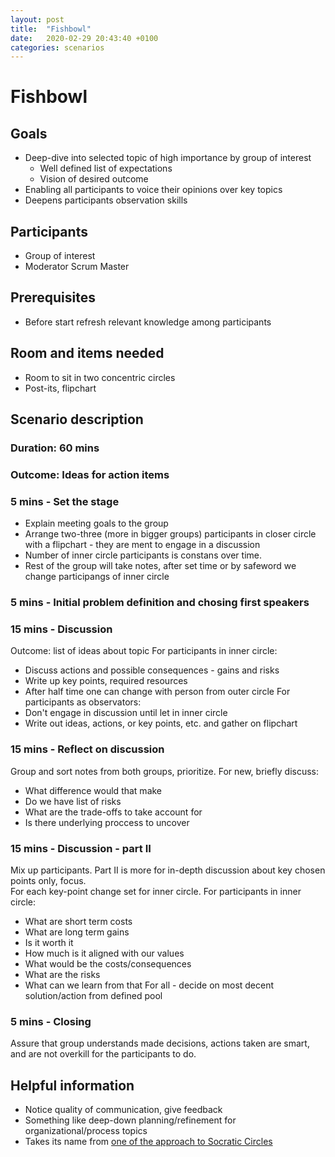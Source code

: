 ```yaml
---
layout: post
title:  "Fishbowl"
date:   2020-02-29 20:43:40 +0100
categories: scenarios 
---
```

# Fishbowl

## Goals

* Deep-dive into selected topic of high importance by group of interest
  * Well defined list of expectations
  * Vision of desired outcome
* Enabling all participants to voice their opinions over key topics
* Deepens participants observation skills

## Participants

* Group of interest
* Moderator Scrum Master

## Prerequisites

* Before start refresh relevant knowledge among participants

## Room and items needed

* Room to sit in two concentric circles
* Post-its, flipchart

## Scenario description

### Duration: 60 mins

### Outcome: Ideas for action items

### 5 mins - Set the stage

* Explain meeting goals to the group
* Arrange two-three (more in bigger groups) participants in closer circle with a flipchart - they are ment to engage in a discussion
* Number of inner circle participants is constans over time.
* Rest of the group will take notes, after set time or by safeword we change participangs of inner circle

### 5 mins - Initial problem definition and chosing first speakers

### 15 mins - Discussion

Outcome: list of ideas about topic
For participants in inner circle:

* Discuss actions and possible consequences - gains and risks
* Write up key points, required resources
* After half time one can change with person from outer circle
For participants as observators:
* Don't engage in discussion until let in inner circle
* Write out ideas, actions, or key points, etc. and gather on flipchart

### 15 mins - Reflect on discussion

Group and sort notes from both groups, prioritize. For new, briefly discuss:

* What difference would that make
* Do we have list of risks
* What are the trade-offs to take account for
* Is there underlying proccess to uncover

### 15 mins - Discussion - part II

Mix up participants. Part II is more for in-depth discussion about key chosen points only, focus.  
For each key-point change set for inner circle.
For participants in inner circle:

* What are short term costs
* What are long term gains
* Is it worth it
* How much is it aligned with our values
* What would be the costs/consequences
* What are the risks
* What can we learn from that
For all - decide on most decent solution/action from defined pool  

### 5 mins - Closing

Assure that group understands made decisions, actions taken are smart, and are not overkill for the participants to do.

## Helpful information

* Notice quality of communication, give feedback
* Something like deep-down planning/refinement for organizational/process topics
* Takes its name from [one of the approach to Socratic Circles](https://en.wikipedia.org/wiki/Socratic_method)
